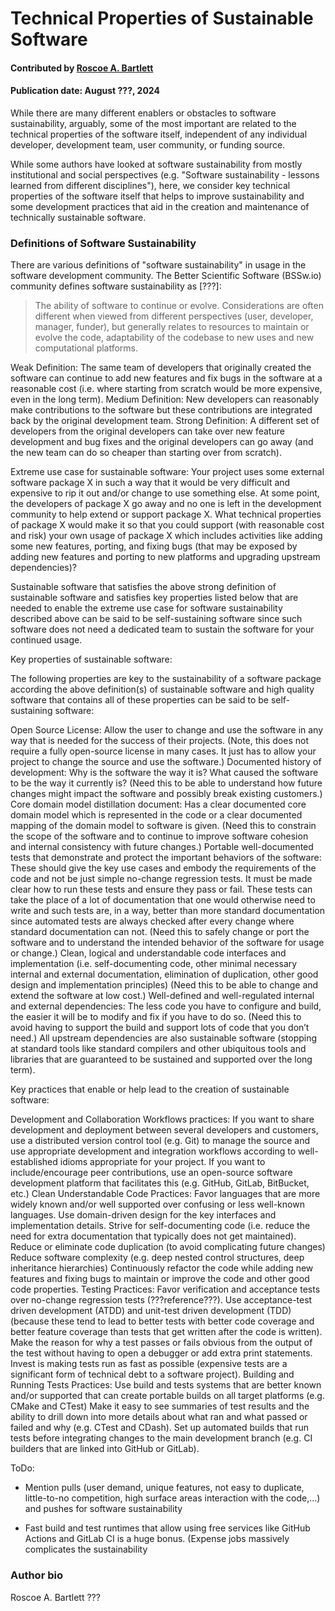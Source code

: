 # Technical Properties of Sustainable Software

#### Contributed by [Roscoe A. Bartlett](https://github.com/bartlettroscoe)

#### Publication date: August ???, 2024

<!-- begin deck -->
While there are many different enablers or obstacles to software sustainability, arguably, some of the most important are related to the technical properties of the software itself, independent of any individual developer, development team, user community, or funding source.
<!-- end deck -->

While some authors have looked at software sustainability from mostly institutional and social perspectives (e.g. "Software sustainability - lessons learned from different disciplines"), here, we consider key technical properties of the software itself that helps to improve sustainability and some development practices that aid in the creation and maintenance of technically sustainable software.

### Definitions of Software Sustainability

There are various definitions of "software sustainability" in usage in the software development community.  The Better Scientific Software (BSSw.io) community defines software sustainability as [???]:

> The ability of software to continue or evolve.
> Considerations are often different when viewed from different perspectives (user, developer, manager, funder), but generally relates to resources to maintain or evolve the code, adaptability of the codebase to new uses and new computational platforms.




Weak Definition: The same team of developers that originally created the software can continue to add new features and fix bugs in the software at a reasonable cost (i.e. where starting from scratch would be more expensive, even in the long term).
Medium Definition: New developers can reasonably make contributions to the software but these contributions are integrated back by the original development team.
Strong Definition: A different set of developers from the original developers can take over new feature development and bug fixes and the original developers can go away (and the new team can do so cheaper than starting over from scratch).

Extreme use case for sustainable software: Your project uses some external software package X in such a way that it would be very difficult and expensive to rip it out and/or change to use something else.  At some point, the developers of package X go away and no one is left in the development community to help extend or support package X.  What technical properties of package X would make it so that you could support (with reasonable cost and risk) your own usage of package X which includes activities like adding some new features, porting, and fixing bugs (that may be exposed by adding new features and porting to new platforms and upgrading upstream dependencies)?

Sustainable software that satisfies the above strong definition of sustainable software and satisfies key properties listed below that are needed to enable the extreme use case for software sustainability described above can be said to be self-sustaining software since such software does not need a dedicated team to sustain the software for your continued usage.

Key properties of sustainable software:

The following properties are key to the sustainability of a software package according the above definition(s) of sustainable software and high quality software that contains all of these properties can be said to be self-sustaining software:

Open Source License: Allow the user to change and use the software in any way that is needed for the success of their projects. (Note, this does not require a fully open-source license in many cases.  It just has to allow your project to change the source and use the software.)
Documented history of development:  Why is the software the way it is?  What caused the software to be the way it currently is? (Need this to be able to understand how future changes might impact the software and possibly break existing customers.)
Core domain model distillation document:  Has a clear documented core domain model which is represented in the code or a clear documented mapping of the domain model to software is given.  (Need this to constrain the scope of the software and to continue to improve software cohesion and internal consistency with future changes.)
Portable well-documented tests that demonstrate and protect the important behaviors of the software: These should give the key use cases and embody the requirements of the code and not be just simple no-change regression tests.  It must be made clear how to run these tests and ensure they pass or fail.  These tests can take the place of a lot of documentation that one would otherwise need to write and such tests are, in a way, better than more standard documentation since automated tests are always checked after every change where standard documentation can not.  (Need this to safely change or port the software and to understand the intended behavior of the software for usage or change.)
Clean, logical and understandable code interfaces and implementation (i.e. self-documenting code, other minimal necessary internal and external documentation, elimination of duplication, other good design and implementation principles)  (Need this to be able to change and extend the software at low cost.)
Well-defined and well-regulated internal and external dependencies:  The less code you have to configure and build, the easier it will be to modify and fix if you have to do so.  (Need this to avoid having to support the build and support lots of code that you don’t need.)
All upstream dependencies are also sustainable software (stopping at standard tools like standard compilers and other ubiquitous tools and libraries that are guaranteed to be sustained and supported over the long term).

Key practices that enable or help lead to the creation of sustainable software:

Development and Collaboration Workflows practices:
If you want to share development and deployment between several developers and customers, use a distributed version control tool (e.g. Git) to manage the source and use appropriate development and integration workflows according to well-established idioms appropriate for your project.
If you want to include/encourage peer contributions, use an open-source software development platform that facilitates this (e.g. GitHub, GitLab, BitBucket, etc.)
Clean Understandable Code Practices:
Favor languages that are more widely known and/or well supported over confusing or less well-known languages.
Use domain-driven design for the key interfaces and implementation details.
Strive for self-documenting code (i.e. reduce the need for extra documentation that typically does not get maintained).
Reduce or eliminate code duplication (to avoid complicating future changes)
Reduce software complexity (e.g. deep nested control structures, deep inheritance hierarchies)
Continuously refactor the code while adding new features and fixing bugs to maintain or improve the code and other good code properties.
Testing Practices:
Favor verification and acceptance tests over no-change regression tests (???reference???).
Use acceptance-test driven development (ATDD) and unit-test driven development (TDD) (because these tend to lead to better tests with better code coverage and better feature coverage than tests that get written after the code is written).
Make the reason for why a test passes or fails obvious from the output of the test without having to open a debugger or add extra print statements.
Invest is making tests run as fast as possible (expensive tests are a significant form of technical debt to a software project).
Building and Running Tests Practices:
Use build and tests systems that are better known and/or supported that can create portable builds on all target platforms (e.g. CMake and CTest)
Make it easy to see summaries of test results and the ability to drill down into more details about what ran and what passed or failed and why (e.g. CTest and CDash).
Set up automated builds that run tests before integrating changes to the main development branch (e.g. CI builders that are linked into GitHub or GitLab).






ToDo:

* Mention pulls (user demand, unique features, not easy to duplicate, little-to-no competition, high surface areas interaction with the code,...) and pushes for software sustainability

* Fast build and test runtimes that allow using free services like GitHub Actions and GitLab CI is a huge bonus.  (Expense jobs massively complicates the sustainability





### Author bio

Roscoe A. Bartlett ???

<!---
Publish: Yes
Track: ???
Topics: ???
--->
